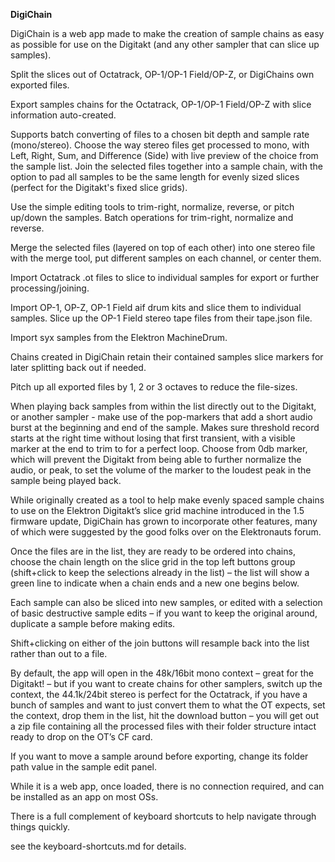 **DigiChain**

DigiChain is a web app made to make the creation of sample chains as easy as possible for use on the Digitakt (and any other sampler that can slice up samples).

Split the slices out of Octatrack, OP-1/OP-1 Field/OP-Z, or DigiChains own exported files.

Export samples chains for the Octatrack, OP-1/OP-1 Field/OP-Z with slice information auto-created.

Supports batch converting of files to a chosen bit depth and sample rate (mono/stereo).
Choose the way stereo files get processed to mono, with Left, Right, Sum, and Difference (Side) with live preview of the choice from the sample list.
Join the selected files together into a sample chain, with the option to pad all samples to be the same length for evenly sized slices (perfect for the Digitakt's fixed slice grids).

Use the simple editing tools to trim-right, normalize, reverse, or pitch up/down the samples.
Batch operations for trim-right, normalize and reverse.

Merge the selected files (layered on top of each other) into one stereo file with the merge tool, put different samples on each channel, or center them.

Import Octatrack .ot files to slice to individual samples for export or further processing/joining.

Import OP-1, OP-Z, OP-1 Field aif drum kits and slice them to individual samples. Slice up the OP-1 Field stereo tape files from their tape.json file.

Import syx samples from the Elektron MachineDrum.

Chains created in DigiChain retain their contained samples slice markers for later splitting back out if needed.

Pitch up all exported files by 1, 2 or 3 octaves to reduce the file-sizes.

When playing back samples from within the list directly out to the Digitakt, or another sampler - make use of the pop-markers that add a short audio burst at the beginning and end of the sample. Makes sure threshold record starts at the right time without losing  that first transient, with a visible marker at the end to trim to for a perfect loop. Choose from 0db marker, which will prevent the Digitakt from being able to further normalize the audio, or peak, to set the volume of the marker to the loudest peak in the sample being played back.

While originally created as a tool to help make evenly spaced sample chains to use on the Elektron Digitakt’s slice grid machine introduced in the 1.5 firmware update, DigiChain has grown to incorporate other features, many of which were suggested by the good folks over on the Elektronauts forum.

Once the files are in the list, they are ready to be ordered into chains, choose the chain length on the slice grid in the top left buttons group (shift+click to keep the selections already in the list) – the list will show a green line to indicate when a chain ends and a new one begins below.

Each sample can also be sliced into new samples, or edited with a selection of basic destructive sample edits – if you want to keep the original around, duplicate a sample before making edits.

Shift+clicking on either of the join buttons will resample back into the list rather than out to a file.

By default, the app will open in the 48k/16bit mono context – great for the Digitakt! – but if you want to create chains for other samplers, switch up the context, the 44.1k/24bit stereo is perfect for the Octatrack, if you have a bunch of samples and want to just convert them to what the OT expects, set the context, drop them in the list, hit the download button – you will get out a zip file containing all the processed files with their folder structure intact ready to drop on the OT’s CF card.

If you want to move a sample around before exporting, change its folder path value in the sample edit panel.

While it is a web app, once loaded, there is no connection required, and can be installed as an app on most OSs.

There is a full complement of keyboard shortcuts to help navigate through things quickly.

see the keyboard-shortcuts.md for details.
